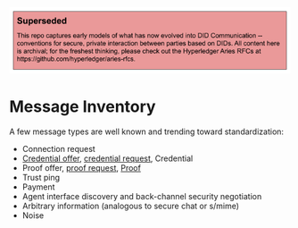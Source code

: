 ![superseded](../superseded.png)
# Message Inventory

A few message types are well known and trending toward standardization:

* Connection request
* [Credential offer](../themis/cred-offer.md), [credential request](
  ../themis/cred-request.md), Credential
* Proof offer, [proof request](../themis/proof-request.md),
  [Proof](../themis/proof-format.md)
* Trust ping
* Payment
* Agent interface discovery and back-channel security negotiation
* Arbitrary information (analogous to secure chat or s/mime)
* Noise
